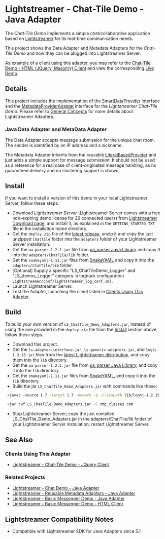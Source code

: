 # Lightstreamer - Chat-Tile Demo - Java Adapter #

<!-- START DESCRIPTION lightstreamer-example-chattile-adapter-java -->

The *Chat-Tile Demo* implements a simple chat/collaborative application based on [Lightstreamer](http://www.lightstreamer.com) for its real-time communication needs.

This project shows the Data Adapter and Metadata Adapters for the *Chat-Tile Demo* and how they can be plugged into Lightstreamer Server.

As example of a client using this adapter, you may refer to the [Chat-Tile Demo - HTML (JQuery, Masonry) Client](https://github.com/Weswit/Lightstreamer-example-ChatTile-client-javascript) and view the corresponding [Live Demo](http://demos.lightstreamer.com/ChatTileDemo/).

## Details

This project includes the implementation of the [SmartDataProvider](http://www.lightstreamer.com/docs/adapter_java_api/com/lightstreamer/interfaces/data/SmartDataProvider.html) interface and the [MetadataProviderAdapter](http://www.lightstreamer.com/docs/adapter_java_api/com/lightstreamer/interfaces/metadata/MetadataProviderAdapter.html) interface for the *Lightstreamer Chat-Tile Demo*. Please refer to [General Concepts](http://www.lightstreamer.com/latest/Lightstreamer_Allegro-Presto-Vivace_5_1_Colosseo/Lightstreamer/DOCS-SDKs/General%20Concepts.pdf) for more details about Lightstreamer Adapters.

### Java Data Adapter and MetaData Adapter

The Data Adapter accepts message submission for the unique chat room. The sender is identified by an IP address and a nickname.

The Metadata Adapter inherits from the reusable [LiteralBasedProvider](https://github.com/Weswit/Lightstreamer-example-ReusableMetadata-adapter-java) and just adds a simple support for message submission. It should not be used as a reference for a real case of client-originated message handling, as no guaranteed delivery and no clustering support is shown.
<!-- END DESCRIPTION lightstreamer-example-chattile-adapter-java -->

## Install
If you want to install a version of this demo in your local Lightstreamer Server, follow these steps.
* Download *Lightstreamer Server* (Lightstreamer Server comes with a free non-expiring demo license for 20 connected users) from [Lightstreamer Download page](http://www.lightstreamer.com/download.htm), and install it, as explained in the `GETTING_STARTED.TXT` file in the installation home directory.
* Get the `deploy.zip` file of the [latest release](https://github.com/Weswit/Lightstreamer-example-ChatTile-adapter-java/releases), unzip it and copy the just unzipped `ChatTile` folder into the `adapters` folder of your Lightstreamer Server installation.
* Get the `ua-parser-1.2.2.jar` file from [ua_parser Java Library](https://github.com/tobie/ua-parser/tree/master/java) and copy it into the `adapters/ChatTile/lib` folder.
* Get the `snakeyaml-1.11.jar` files from [SnakeYAML](https://code.google.com/p/snakeyaml/) and copy it into the `adapters/ChatTile/lib` folder.
* [Optional] Supply a specific "LS_ChatTileDemo_Logger" and "LS_demos_Logger" category in logback configuration `Lightstreamer/conf/lightstreamer_log_conf.xml`.
* Launch Lightstreamer Server.
* Test the Adapter, launching the client listed in [Clients Using This Adapter](https://github.com/Weswit/Lightstreamer-example-ChatTile-adapter-java#clients-using-this-adapter).

## Build
To build your own version of `LS_ChatTile_Demo_Adapters.jar`, instead of using the one provided in the `deploy.zip` file  from the [Install](https://github.com/Weswit/Lightstreamer-example-ChatTile-adapter-java#install) section above, follow these steps.
* Download this project.
* Get the `ls-adapter-interface.jar`, `ls-generic-adapters.jar`, and `log4j-1.2.15.jar` files from the [latest Lightstreamer distribution](http://www.lightstreamer.com/download), and copy them into the `lib` directory.
* Get the `ua-parser-1.2.2.jar` file from [ua_parser Java Library](https://github.com/tobie/ua-parser/tree/master/java), and copy it into the `lib` directory.
* Get the `snakeyaml-1.11.jar` files from [SnakeYAML](https://code.google.com/p/snakeyaml/), and copy it into the `lib` directory.
* Build the jar `LS_ChatTile_Demo_Adapters.jar` with commands like these:
```sh
 >javac -source 1.7 -target 1.7 -nowarn -g -classpath lib/log4j-1.2.15.jar;lib/ls-adapter-interface.jar;lib/ls-generic-adapters.jar;lib/jbox2d-library-2.2.1.1.jar;lib/ua-parser-1.2.2.jar;lib/snakeyaml-1.11.jar -sourcepath src/ -d tmp_classes src/com/lightstreamer/adapters/ChatTileDemo/ChatTileAdapter.java
 
 >jar cvf LS_ChatTile_Demo_Adapters.jar -C tmp_classes com
```
* Stop Lightstreamer Server; copy the just compiled LS_ChatTile_Demo_Adapters.jar in the adapters/ChatTile/lib folder of your Lightstreamer Server installation; restart Lightstreamer Server.

## See Also 

### Clients Using This Adapter
<!-- START RELATED_ENTRIES -->
<!-- END RELATED_ENTRIES -->

* [Lightstreamer - Chat-Tile Demo - JQuery Client](https://github.com/Weswit/Lightstreamer-example-ChatTile-client-javascript)

<!-- END RELATED_ENTRIES -->

### Related Projects

* [Lightstreamer - Chat Demo - Java Adapter](https://github.com/Weswit/Lightstreamer-example-Chat-adapter-java)
* [Lightstreamer - Reusable Metadata Adapters - Java Adapter](https://github.com/Weswit/Lightstreamer-example-ReusableMetadata-adapter-java)
* [Lightstreamer - Basic Messenger Demo - Java Adapter](https://github.com/Weswit/Lightstreamer-example-Messenger-adapter-java)
* [Lightstreamer - Basic Messenger Demo - HTML Client](https://github.com/Weswit/Lightstreamer-example-Messenger-client-javascript)

## Lightstreamer Compatibility Notes

- Compatible with Lightstreamer SDK for Java Adapters since 5.1
